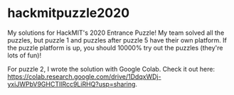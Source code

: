 # hackmitpuzzle2020
My solutions for HackMIT's 2020 Entrance Puzzle! My team solved all the puzzles, but puzzle 1 and puzzles after puzzle 5 have their own platform. If the puzzle platform is up, you should 10000% try out the puzzles (they're lots of fun)!

For puzzle 2, I wrote the solution with Google Colab. Check it out here: https://colab.research.google.com/drive/1DdqxWDj-yxiJWPbV9GHCTIlRcc9LiRHQ?usp=sharing.
